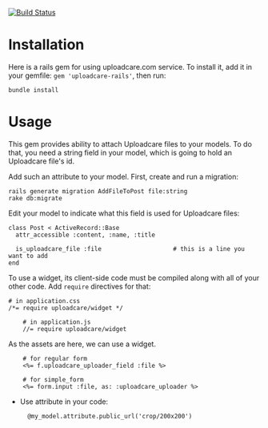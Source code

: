 [![Build Status](https://secure.travis-ci.org/uploadcare/uploadcare-rails.png)](http://travis-ci.org/uploadcare/uploadcare-rails)

# Installation

Here is a rails gem for using uploadcare.com service. To install it, add it in your gemfile: `gem 'uploadcare-rails'`, then run:

    bundle install

# Usage

This gem provides ability to attach Uploadcare files to your models. To do that, you need a string field in your model, which is going to hold an Uploadcare file's id.

Add such an attribute to your model. First, create and run a migration:

    rails generate migration AddFileToPost file:string
    rake db:migrate

Edit your model to indicate what this field is used for Uploadcare files:


    class Post < ActiveRecord::Base
      attr_accessible :content, :name, :title

      is_uploadcare_file :file                    # this is a line you want to add
    end

To use a widget, its client-side code must be compiled along with all of your other code. Add `require` directives for that:

    # in application.css
    /*= require uploadcare/widget */
        
        # in application.js
        //= require uploadcare/widget

As the assets are here, we can use a widget. 

        # for regular form
        <%= f.uploadcare_uploader_field :file %>
        
        # for simple_form
        <%= form.input :file, as: :uploadcare_uploader %>

* Use attribute in your code:

        @my_model.attribute.public_url('crop/200x200')

